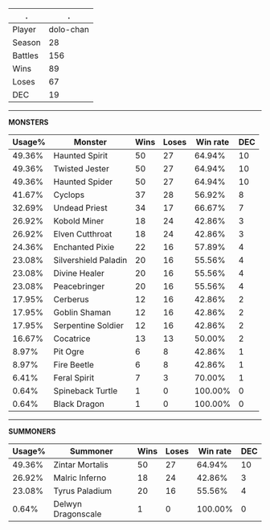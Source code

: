 .|.
|-|-
Player|dolo-chan
Season|28
Battles|156
Wins|89
Loses|67
DEC|19

---
**MONSTERS**

Usage%|Monster|Wins|Loses|Win rate|DEC|
-|-|-|-|-|-|
49.36%|Haunted Spirit|50|27|64.94%|10|
49.36%|Twisted Jester|50|27|64.94%|10|
49.36%|Haunted Spider|50|27|64.94%|10|
41.67%|Cyclops|37|28|56.92%|8|
32.69%|Undead Priest|34|17|66.67%|7|
26.92%|Kobold Miner|18|24|42.86%|3|
26.92%|Elven Cutthroat|18|24|42.86%|3|
24.36%|Enchanted Pixie|22|16|57.89%|4|
23.08%|Silvershield Paladin|20|16|55.56%|4|
23.08%|Divine Healer|20|16|55.56%|4|
23.08%|Peacebringer|20|16|55.56%|4|
17.95%|Cerberus|12|16|42.86%|2|
17.95%|Goblin Shaman|12|16|42.86%|2|
17.95%|Serpentine Soldier|12|16|42.86%|2|
16.67%|Cocatrice|13|13|50.00%|2|
8.97%|Pit Ogre|6|8|42.86%|1|
8.97%|Fire Beetle|6|8|42.86%|1|
6.41%|Feral Spirit|7|3|70.00%|1|
0.64%|Spineback Turtle|1|0|100.00%|0|
0.64%|Black Dragon|1|0|100.00%|0|

---
**SUMMONERS**

Usage%|Summoner|Wins|Loses|Win rate|DEC|
-|-|-|-|-|-|
49.36%|Zintar Mortalis|50|27|64.94%|10|
26.92%|Malric Inferno|18|24|42.86%|3|
23.08%|Tyrus Paladium|20|16|55.56%|4|
0.64%|Delwyn Dragonscale|1|0|100.00%|0|
